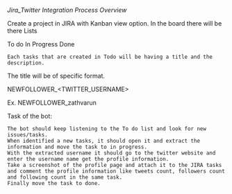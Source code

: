 *Jira_Twitter Integration Process Overview*

Create a project in JIRA with Kanban view option.
In the board there will be there Lists
 

   To do
   In Progress
   Done
    
    Each tasks that are created in Todo will be having a title and the description.

 
 The title will be of specific format.
 
 NEWFOLLOWER_<TWITTER_USERNAME>
 
 Ex. NEWFOLLOWER_zathvarun
 
 Task of the bot: 
 

    The bot should keep listening to the To do list and look for new issues/tasks.
    When identified a new tasks, it should open it and extract the information and move the task to in progress.
    With the extracted username it should go to the twitter website and enter the username name get the profile information.
    Take a screenshot of the profile page and attach it to the JIRA tasks and comment the profile information like tweets count, followers count and following count in the same task.
    Finally move the task to done.
